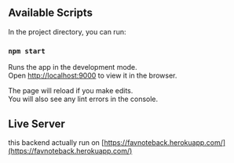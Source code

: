 ## Available Scripts

In the project directory, you can run:

### `npm start`

Runs the app in the development mode.<br>
Open [http://localhost:9000](http://localhost:9000) to view it in the browser.

The page will reload if you make edits.<br>
You will also see any lint errors in the console.

## Live Server

this backend actually run on  [https://favnoteback.herokuapp.com/](https://favnoteback.herokuapp.com/)

